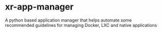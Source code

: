 # xr-app-manager
A python based application manager that helps automate some recommended guidelines for managing Docker, LXC and native applications
